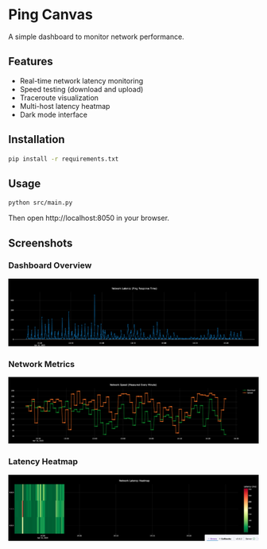 # Ping Canvas

A simple dashboard to monitor network performance.

## Features

- Real-time network latency monitoring
- Speed testing (download and upload)
- Traceroute visualization
- Multi-host latency heatmap
- Dark mode interface

## Installation

```bash
pip install -r requirements.txt
```

## Usage

```bash
python src/main.py
```

Then open http://localhost:8050 in your browser.

## Screenshots

### Dashboard Overview
![Dashboard Overview](./screenshots/screenshot_1.png)

### Network Metrics
![Network Metrics](./screenshots/screenshot_2.png)

### Latency Heatmap
![Latency Heatmap](./screenshots/screenshot_3.png)



